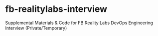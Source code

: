 # fb-realitylabs-interview
Supplemental Materials &amp; Code for FB Reality Labs DevOps Engineering Interview (Private/Temporary)
